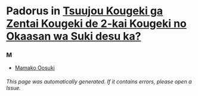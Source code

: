# Padorus in [Tsuujou Kougeki ga Zentai Kougeki de 2-kai Kougeki no Okaasan wa Suki desu ka?](https://myanimelist.net/manga/103578/Tsuujou_Kougeki_ga_Zentai_Kougeki_de_2-kai_Kougeki_no_Okaasan_wa_Suki_desu_ka)

### M
* [Mamako Oosuki](https://github.com/shadow578/Project-Padoru/blob/master/table-of-contents/characters/MamakoOosuki.md)

###### This page was automatically generated. If it contains errors, please open a Issue.
